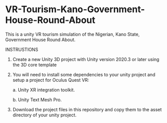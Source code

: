 # VR-Tourism-Kano-Government-House-Round-About

This is a unity VR tourism simulation of the Nigerian, Kano State, Government House Round About.

INSTRUSTIONS
1. Create a new Unity 3D project with Unity version 2020.3 or later using the 3D core template
2. You will need to install some dependencies to your unity project and setup a project for Oculus Quest VR:
   
   a. Unity XR integration toolkit.
   
   b. Unity Text Mesh Pro.
3. Download the project files in this repository and copy them to the asset directory of your unity project.
